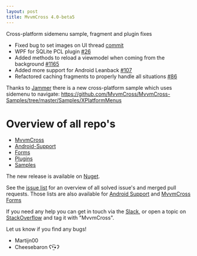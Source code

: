 ```yaml
---
layout: post
title: MvvmCross 4.0-beta5
---
```


Cross-platform sidemenu sample, fragment and plugin fixes


- Fixed bug to set images on UI thread [commit](https://github.com/MvvmCross/MvvmCross/commit/a63eade49ae15f00a4e9305f45e9b6675c0f0e7d)
- WPF for SQLite PCL plugin [#26](https://github.com/MvvmCross/MvvmCross-Plugins/pull/26)
- Added methods to reload a viewmodel when coming from the background [#1165](https://github.com/MvvmCross/MvvmCross/pull/1165)
- Added more support for Android Leanback [#107](https://github.com/MvvmCross/MvvmCross-AndroidSupport/pull/107)
- Refactored caching fragments to properly handle all situations [#86](https://github.com/MvvmCross/MvvmCross-AndroidSupport/pull/86)

Thanks to [Jammer]() there is a new cross-platform sample which uses sidemenu to navigate: https://github.com/MvvmCross/MvvmCross-Samples/tree/master/Samples/XPlatformMenus

# Overview of all repo's

- [MvvmCross](https://github.com/MvvmCross/MvvmCross)
- [Android-Support](https://github.com/MvvmCross/MvvmCross-AndroidSupport)
- [Forms](https://github.com/MvvmCross/MvvmCross-Forms)
- [Plugins](https://github.com/MvvmCross/MvvmCross-Plugins)
- [Samples](https://github.com/MvvmCross/MvvmCross-Samples)


The new release is available on [Nuget](https://www.nuget.org/packages?q=mvvmcross).

See the [issue list](https://github.com/MvvmCross/MvvmCross/issues?q=milestone%3A4.0.0+is%3Aclosed) for an overview of all solved issue's and merged pull requests.
Those lists are also available for [Android Support](https://github.com/MvvmCross/MvvmCross-AndroidSupport/issues?q=milestone%3A4.0.0+is%3Aclosed) and [MvvmCross Forms](https://github.com/MvvmCross/MvvmCross-Forms/issues?q=milestone%3A4.0.0+is%3Aclosed)

If you need any help you can get in touch via the [Slack](https://xamarinchat.herokuapp.com/), or open a topic on [StackOverflow](http://stackoverflow.com/questions/new/mvvmcross) and tag it with "MvvmCross".

Let us know if you find any bugs!

- Martijn00
- Cheesebaron ʕ•̫͡•ʔ

